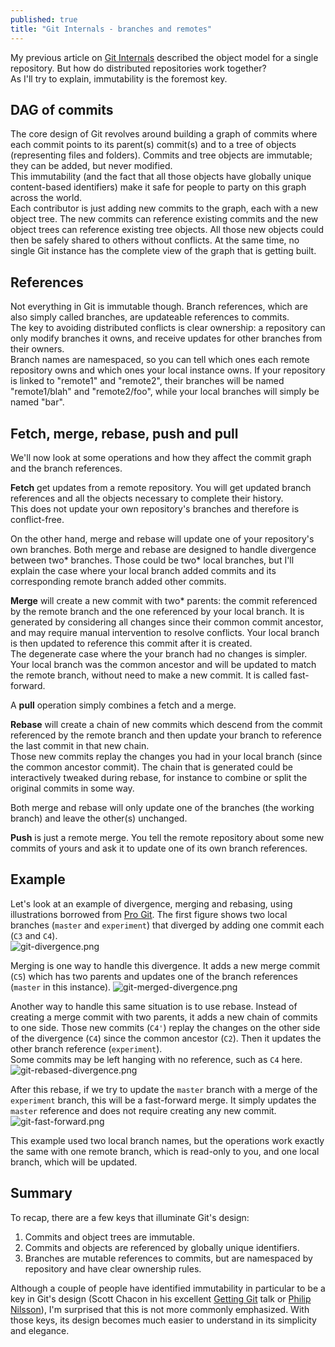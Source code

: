 ```yaml
---
published: true
title: "Git Internals - branches and remotes"
---
```


My previous article on [Git Internals](http://blog.monstuff.com/archives/2015/08/git-internals.html) described the object model for a single repository. But how do distributed repositories work together?  
As I'll try to explain, immutability is the foremost key.  
 
## DAG of commits
The core design of Git revolves around building a graph of commits where each commit points to its parent(s) commit(s) and to a tree of objects (representing files and folders). Commits and tree objects are immutable; they can be added, but never modified.  
This immutability (and the fact that all those objects have globally unique content-based identifiers) make it safe for people to party on this graph across the world.  
Each contributor is just adding new commits to the graph, each with a new object tree. The new commits can reference existing commits and the new object trees can reference existing tree objects. All those new objects could then be safely shared to others without conflicts. At the same time, no single Git instance has the complete view of the graph that is getting built. 

## References
Not everything in Git is immutable though. Branch references, which are also simply called branches, are updateable references to commits.   
The key to avoiding distributed conflicts is clear ownership: a repository can only modify branches it owns, and receive updates for other branches from their owners.  
Branch names are namespaced, so you can tell which ones each remote repository owns and which ones your local instance owns. If your repository is linked to "remote1" and "remote2", their branches will be named "remote1/blah" and "remote2/foo", while your local branches will simply be named "bar". 
 
## Fetch, merge, rebase, push and pull
We'll now look at some operations and how they affect the commit graph and the branch references.  

**Fetch** get updates from a remote repository. You will get updated branch references and all the objects necessary to complete their history.  
This does not update your own repository's branches and therefore is conflict-free.  
  
On the other hand, merge and rebase will update one of your repository's own branches. Both merge and rebase are designed to handle divergence between two* branches. Those could be two* local branches, but I'll explain the case where your local branch added commits and its corresponding remote branch added other commits.  

**Merge** will create a new commit with two* parents: the commit referenced by the remote branch and the one referenced by your local branch. It is generated by considering all changes since their common commit ancestor, and may require manual intervention to resolve conflicts. Your local branch is then updated to reference this commit after it is created.   
The degenerate case where the your branch had no changes is simpler. Your local branch was the common ancestor and will be updated to match the remote branch, without need to make a new commit. It is called fast-forward.  

A **pull** operation simply combines a fetch and a merge.  

**Rebase** will create a chain of new commits which descend from the commit referenced by the remote branch and then update your branch to reference the last commit in that new chain.  
Those new commits replay the changes you had in your local branch (since the common ancestor commit). The chain that is generated could be interactively tweaked during rebase, for instance to combine or split the original commits in some way.  

Both merge and rebase will only update one of the branches (the working branch) and leave the other(s) unchanged.  
  
**Push** is just a remote merge. You tell the remote repository about some new commits of yours and ask it to update one of its own branch references.  

## Example
Let's look at an example of divergence, merging and rebasing, using illustrations borrowed from [Pro Git](http://git-scm.com/book/en/v2).
The first figure shows two local branches (`master` and `experiment`) that diverged by adding one commit each (`C3` and `C4`).  
![git-divergence.png]({{site.baseurl}}/archives/images/git-divergence.png)

Merging is one way to handle this divergence. It adds a new merge commit (`C5`) which has two parents and updates one of the branch references (`master` in this instance).
![git-merged-divergence.png]({{site.baseurl}}/archives/images/git-merged-divergence.png)

Another way to handle this same situation is to use rebase. Instead of creating a merge commit with two parents, it adds a new chain of commits to one side. Those new commits (`C4'`) replay the changes on the other side of the divergence (`C4`) since the common ancestor (`C2`). Then it updates the other branch reference (`experiment`).  
Some commits may be left hanging with no reference, such as `C4` here.  
![git-rebased-divergence.png]({{site.baseurl}}/archives/images/git-rebased-divergence.png)

After this rebase, if we try to update the `master` branch with a merge of the `experiment` branch, this will be a fast-forward merge. It simply updates the `master` reference and does not require creating any new commit.  
![git-fast-forward.png]({{site.baseurl}}/archives/images/git-fast-forward.png)

This example used two local branch names, but the operations work exactly the same with one remote branch, which is read-only to you, and one local branch, which will be updated.

## Summary
To recap, there are a few keys that illuminate Git's design:  
1. Commits and object trees are immutable.  
2. Commits and objects are referenced by globally unique identifiers.  
3. Branches are mutable references to commits, but are namespaced by repository and have clear ownership rules.  

Although a couple of people have identified immutability in particular to be a key in Git's design (Scott Chacon in his excellent [Getting Git](https://vimeo.com/14629850) talk or [Philip Nilsson](http://www.jayway.com/2013/03/03/git-is-a-purely-functional-data-structure/)), I'm surprised that this is not more commonly emphasized. With those keys, its design becomes much easier to understand in its simplicity and elegance.
